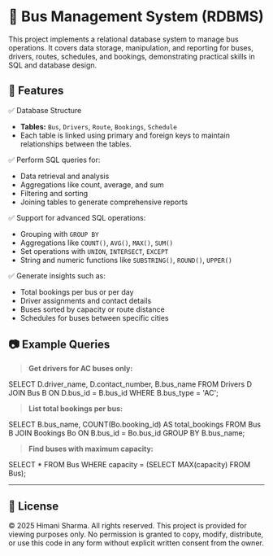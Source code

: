 # 🚌 Bus Management System (RDBMS)

This project implements a relational database system to manage bus operations. It covers data storage, manipulation, and reporting for buses, drivers, routes, schedules, and bookings, demonstrating practical skills in SQL and database design.

## 📌 Features

✅ Database Structure

- **Tables:** `Bus`, `Drivers`, `Route`, `Bookings`, `Schedule`
- Each table is linked using primary and foreign keys to maintain relationships between the tables.

✅ Perform SQL queries for:
- Data retrieval and analysis
- Aggregations like count, average, and sum
- Filtering and sorting
- Joining tables to generate comprehensive reports

✅ Support for advanced SQL operations:
- Grouping with `GROUP BY`
- Aggregations like `COUNT()`, `AVG()`, `MAX()`, `SUM()`
- Set operations with `UNION`, `INTERSECT`, `EXCEPT`
- String and numeric functions like `SUBSTRING()`, `ROUND()`, `UPPER()`

✅ Generate insights such as:
- Total bookings per bus or per day
- Driver assignments and contact details
- Buses sorted by capacity or route distance
- Schedules for buses between specific cities

## 📷 Example Queries

> **Get drivers for AC buses only:**
> 
SELECT D.driver_name, D.contact_number, B.bus_name
FROM Drivers D
JOIN Bus B ON D.bus_id = B.bus_id
WHERE B.bus_type = 'AC';


>**List total bookings per bus:**
>
SELECT B.bus_name, COUNT(Bo.booking_id) AS total_bookings
FROM Bus B
JOIN Bookings Bo ON B.bus_id = Bo.bus_id
GROUP BY B.bus_name;
>
>
> **Find buses with maximum capacity:**
>
SELECT * FROM Bus
WHERE capacity = (SELECT MAX(capacity) FROM Bus);

-----
## 📜 License
© 2025 Himani Sharma. All rights reserved.
This project is provided for viewing purposes only. No permission is granted to copy, modify, distribute, or use this code in any form without explicit written consent from the owner.

